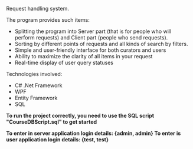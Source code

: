 Request handling system. 

The program provides such items:
- Splitting the program into Server part (that is for people who will perform requests) and Client part (people who send requests).
- Sorting by different points of requests and all kinds of search by filters.
- Simple and user-friendly interface for both curators and users
- Ability to maximize the clarity of all items in your request
- Real-time display of user query statuses

Technologies involved:
- C# .Net Framework
- WPF
- Entity Framework
- SQL

<b>To run the project correctly, you need to use the SQL script "CourseDBScript.sql" to get started<b/>

To enter in server application login details: {admin, admin}
To enter is user application login details: {test, test}
